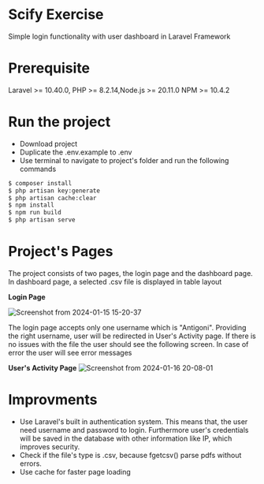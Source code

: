 # Scify Exercise

Simple login functionality with user dashboard in Laravel Framework

# Prerequisite
Laravel >= 10.40.0, PHP >= 8.2.14,Node.js >= 20.11.0 NPM >= 10.4.2

# Run the project
<ul>
    <li>Download project</li>
    <li>Duplicate the .env.example to .env</li>
    <li>Use terminal to navigate to project's folder and run the following commands</li>
</ul>

```bash
$ composer install
$ php artisan key:generate
$ php artisan cache:clear
$ npm install
$ npm run build
$ php artisan serve
```
# Project's Pages
The project consists of two pages, the login page and the dashboard page. In dashboard page, a selected .csv file is displayed in table layout

<b>Login Page</b>

![Screenshot from 2024-01-15 15-20-37](https://github.com/vagg-peer/scify-exercise/assets/58305936/6c983f34-f109-4be1-8cea-54b9e294bbb6)

The login page accepts only one username which is "Antigoni". Providing the right username, user will be redirected in User's Activity page. If there is no issues with the file the user should see the following screen. In case of error the user will see error messages

<b>User's Activity Page</b>
![Screenshot from 2024-01-16 20-08-01](https://github.com/vagg-peer/scify-exercise/assets/58305936/6a8d50a3-6714-4117-b9d2-f5469f83e6c3)


# Improvments
<ul>
    <li>Use Laravel's built in authentication system. This means that, the user need username and password to login. Furthermore user's credentials will be saved in the database with other information like IP, which improves security. </li>
    <li>Check if the file's type is .csv, because fgetcsv() parse pdfs without errors.</li>
    <li>Use cache for faster page loading</li>
</ul>


